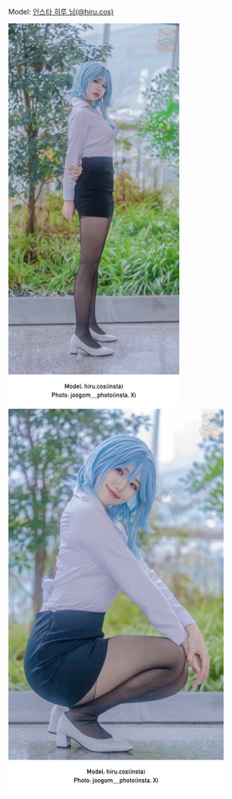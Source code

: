 ﻿---
dddd: 2024.02.18 일페
nickname: 히루
sns_type: insta
sns_id: hiru.cos
---

Model: <a href="https://www.instagram.com/hiru.cos" target="_blank">인스타 히루 님(@hiru.cos)</a>

![IMG3952.jpg](/assets/img/2024/02-18/IMG3952.jpg)
![IMG3953.jpg](/assets/img/2024/02-18/IMG3953.jpg)